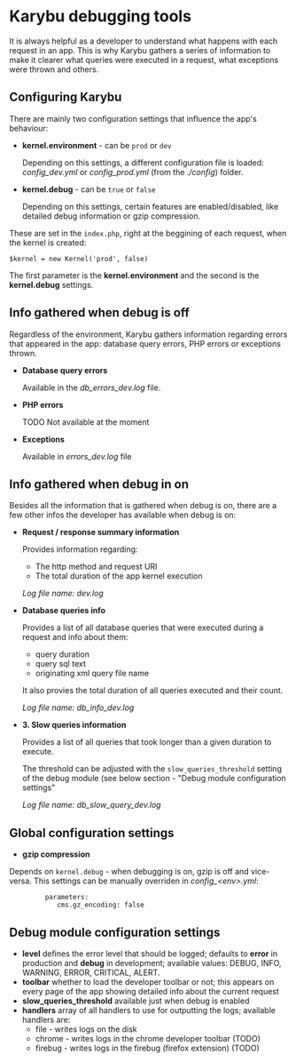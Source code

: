 Karybu debugging tools
====

It is always helpful as a developer to understand what happens with each request in an app. This is why Karybu gathers a series of information to make it clearer what queries were executed in a request, what exceptions were thrown and others.

Configuring Karybu
-----

There are mainly two configuration settings that influence the app's behaviour:

* __kernel.environment__ - can be `prod` or `dev`

  Depending on this settings, a different configuration file is loaded: *config_dev.yml* or *config_prod.yml* (from the *./config*) folder. 
  
* __kernel.debug__ - can be `true` or `false` 

  Depending on this settings, certain features are enabled/disabled, like detailed debug information or gzip compression.

These are set in the `index.php`, right at the beggining of each request, when the kernel is created:
```
$kernel = new Kernel('prod', false)
```
The first parameter is the __kernel.environment__ and the second is the __kernel.debug__ settings.

Info gathered when debug is off
----

Regardless of the environment, Karybu gathers information regarding errors that appeared in the app: database query errors, PHP errors or exceptions thrown.

* __Database query errors__

  Available in the *db_errors_dev.log* file.
  
* __PHP errors__

  TODO Not available at the moment
  
* __Exceptions__

  Available in *errors_dev.log* file

Info gathered when debug in on
-----

Besides all the information that is gathered when debug is on, there are a few other infos the developer has available when debug is on:

* __Request / response summary information__

  Provides information regarding:
  - The http method and request URI
  - The total duration of the app kernel execution

  *Log file name: dev.log*

* __Database queries info__

  Provides a list of all database queries that were executed during a request and info about them:
  - query duration
  - query sql text
  - originating xml query file name

  It also provies the total duration of all queries executed and their count.

  *Log file name: db_info_dev.log*

* __3. Slow queries information__

  Provides a list of all queries that took longer than a given duration to execute.

  The threshold can be adjusted with the `slow_queries_threshold` setting of the debug module (see below section -  "Debug module configuration settings"

  *Log file name: db_slow_query_dev.log*


Global configuration settings
----
* __gzip compression__

Depends on `kernel.debug` - when debugging is on, gzip is off and vice-versa. This settings can be manually overriden in *config_&lt;env&gt;.yml*:
```
         parameters: 
            cms.gz_encoding: false 
```


Debug module configuration settings
----

* __level__ defines the error level that should be logged; defaults to __error__ in production and __debug__ in development; available values:  DEBUG, INFO, WARNING, ERROR, CRITICAL, ALERT.
* __toolbar__ whether to load the developer toolbar or not; this appears on every page of the app showing detailed info about the current request
*  __slow_queries_threshold__ available just when debug is enabled
* __handlers__ array of all handlers to use for outputting the logs; available handlers are:
  * file - writes logs on the disk
  * chrome - writes logs in the chrome developer toolbar (TODO)
  * firebug - writes logs in the firebug (firefox extension) (TODO)



